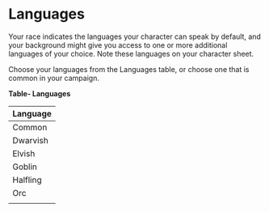 # Languages

Your race indicates the languages your character can speak by default, and your background might give you access to one or more additional languages of your choice. Note these languages on your character sheet.

Choose your languages from the Languages table, or choose one that is common in your campaign.

**Table- Languages**

| Language |
|----------|
| Common   |
| Dwarvish |
| Elvish   |
| Goblin   |
| Halfling |
| Orc      |
|          |
